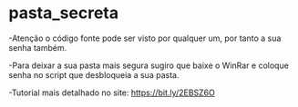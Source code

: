 # pasta_secreta

-Atenção o código fonte pode ser visto por qualquer um, por tanto a sua senha também.

-Para deixar a sua pasta mais segura sugiro que baixe o WinRar e coloque senha no script que desbloqueia a sua pasta.

-Tutorial mais detalhado no site: https://bit.ly/2EBSZ6O